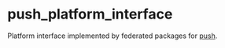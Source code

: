# push_platform_interface

Platform interface implemented by federated packages for [push](https://pub.dev/packages/push).
